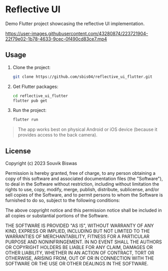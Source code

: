 # Reflective UI

Demo Flutter project showcasing the reflective UI implementation.

https://user-images.githubusercontent.com/43280874/223721904-22f79e02-1b78-4633-9cec-0f490cd83ce7.mp4

## Usage

1. Clone the project:

    ```sh
    git clone https://github.com/sbis04/reflective_ui_flutter.git
    ```

2. Get Flutter packages:

    ```sh
    cd reflective_ui_flutter
    flutter pub get
    ```

3. Run the project:

    ```sh
    flutter run
    ```

> The app works best on physical Android or iOS device (because it provides access to the back camera).

## License

Copyright (c) 2023 Souvik Biswas

Permission is hereby granted, free of charge, to any person obtaining a copy
of this software and associated documentation files (the "Software"), to deal
in the Software without restriction, including without limitation the rights
to use, copy, modify, merge, publish, distribute, sublicense, and/or sell
copies of the Software, and to permit persons to whom the Software is
furnished to do so, subject to the following conditions:

The above copyright notice and this permission notice shall be included in all
copies or substantial portions of the Software.

THE SOFTWARE IS PROVIDED "AS IS", WITHOUT WARRANTY OF ANY KIND, EXPRESS OR
IMPLIED, INCLUDING BUT NOT LIMITED TO THE WARRANTIES OF MERCHANTABILITY,
FITNESS FOR A PARTICULAR PURPOSE AND NONINFRINGEMENT. IN NO EVENT SHALL THE
AUTHORS OR COPYRIGHT HOLDERS BE LIABLE FOR ANY CLAIM, DAMAGES OR OTHER
LIABILITY, WHETHER IN AN ACTION OF CONTRACT, TORT OR OTHERWISE, ARISING FROM,
OUT OF OR IN CONNECTION WITH THE SOFTWARE OR THE USE OR OTHER DEALINGS IN THE
SOFTWARE.
